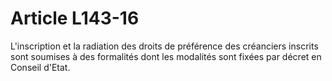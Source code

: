# Article L143-16

L'inscription et la radiation des droits de préférence des créanciers inscrits sont soumises à des formalités dont les modalités sont fixées par décret en Conseil d'Etat.
